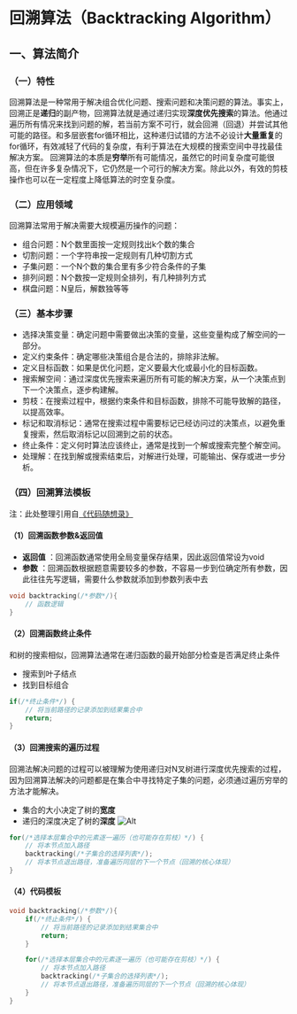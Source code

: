 # 回溯算法（Backtracking Algorithm）
## 一、算法简介
### （一）特性
回溯算法是一种常用于解决组合优化问题、搜索问题和决策问题的算法。事实上，回溯正是**递归**的副产物，回溯算法就是通过递归实现**深度优先搜索**的算法。他通过遍历所有情况来找到问题的解，若当前方案不可行，就会回溯（回退）并尝试其他可能的路径。和多层嵌套for循环相比，这种递归试错的方法不必设计**大量重复**的for循环，有效减轻了代码的复杂度，有利于算法在大规模的搜索空间中寻找最佳解决方案。
回溯算法的本质是**穷举**所有可能情况，虽然它的时间复杂度可能很高，但在许多复杂情况下，它仍然是一个可行的解决方案。除此以外，有效的剪枝操作也可以在一定程度上降低算法的时空复杂度。

### （二）应用领域
回溯算法常用于解决需要大规模遍历操作的问题：

- 组合问题：N个数里面按一定规则找出k个数的集合
- 切割问题：一个字符串按一定规则有几种切割方式
- 子集问题：一个N个数的集合里有多少符合条件的子集
- 排列问题：N个数按一定规则全排列，有几种排列方式
- 棋盘问题：N皇后，解数独等等

### （三）基本步骤
- 选择决策变量：确定问题中需要做出决策的变量，这些变量构成了解空间的一部分。
- 定义约束条件：确定哪些决策组合是合法的，排除非法解。
- 定义目标函数：如果是优化问题，定义要最大化或最小化的目标函数。
- 搜索解空间：通过深度优先搜索来遍历所有可能的解决方案，从一个决策点到下一个决策点，逐步构建解。
- 剪枝：在搜索过程中，根据约束条件和目标函数，排除不可能导致解的路径，以提高效率。
- 标记和取消标记：通常在搜索过程中需要标记已经访问过的决策点，以避免重复搜索，然后取消标记以回溯到之前的状态。
- 终止条件：定义何时算法应该终止，通常是找到一个解或搜索完整个解空间。
- 处理解：在找到解或搜索结束后，对解进行处理，可能输出、保存或进一步分析。

### （四）回溯算法模板
注：此处整理引用自[《代码随想录》](https://programmercarl.com/%E5%9B%9E%E6%BA%AF%E7%AE%97%E6%B3%95%E7%90%86%E8%AE%BA%E5%9F%BA%E7%A1%80.html#%E7%90%86%E8%AE%BA%E5%9F%BA%E7%A1%80)
#### （1）回溯函数参数&返回值
- **返回值** ：回溯函数通常使用全局变量保存结果，因此返回值常设为void
- **参数** ：回溯函数根据题意需要较多的参数，不容易一步到位确定所有参数，因此往往先写逻辑，需要什么参数就添加到参数列表中去
~~~cpp
void backtracking(/*参数*/){
    // 函数逻辑
}
~~~
#### （2）回溯函数终止条件
和树的搜索相似，回溯算法通常在递归函数的最开始部分检查是否满足终止条件
- 搜索到叶子结点
- 找到目标组合
~~~cpp
if(/*终止条件*/) {
    // 将当前路径的记录添加到结果集合中
    return;
}
~~~
#### （3）回溯搜索的遍历过程
回溯法解决问题的过程可以被理解为使用递归对N叉树进行深度优先搜索的过程，因为回溯算法解决的问题都是在集合中寻找特定子集的问题，必须通过遍历穷举的方法才能解决。
- 集合的大小决定了树的**宽度**
- 递归的深度决定了树的**深度**
![Alt](https://code-thinking-1253855093.file.myqcloud.com/pics/20210130173631174.png)
~~~cpp
for(/*选择本层集合中的元素逐一遍历（也可能存在剪枝）*/) {
    // 将本节点加入路径
    backtracking(/*子集合的选择列表*/);
    // 将本节点退出路径，准备遍历同层的下一个节点（回溯的核心体现）
}
~~~
#### （4）代码模板
~~~cpp
void backtracking(/*参数*/){
    if(/*终止条件*/) {
        // 将当前路径的记录添加到结果集合中
        return;
    }

    for(/*选择本层集合中的元素逐一遍历（也可能存在剪枝）*/) {
        // 将本节点加入路径
        backtracking(/*子集合的选择列表*/);
        // 将本节点退出路径，准备遍历同层的下一个节点（回溯的核心体现）
    }
}
~~~
